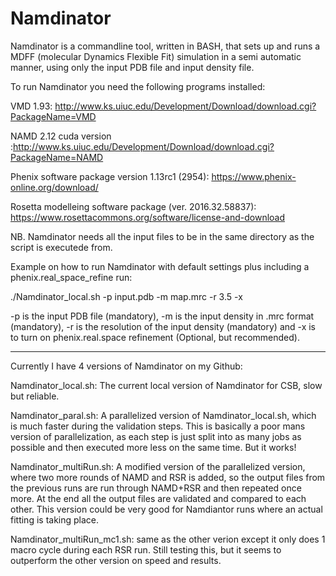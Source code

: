 # Namdinator

Namdinator is a commandline tool, written in BASH, that sets up and runs a MDFF (molecular Dynamics Flexible Fit) simulation in a semi automatic manner, using only the input PDB file and input density file.

To run Namdinator you need the following programs installed:

VMD 1.93: http://www.ks.uiuc.edu/Development/Download/download.cgi?PackageName=VMD

NAMD 2.12 cuda version :http://www.ks.uiuc.edu/Development/Download/download.cgi?PackageName=NAMD

Phenix software package version 1.13rc1 (2954): https://www.phenix-online.org/download/

Rosetta modelleing software package (ver. 2016.32.58837): https://www.rosettacommons.org/software/license-and-download

NB. Namdinator needs all the input files to be in the same directory as the script is executede from.

Example on how to run Namdinator with default settings plus including a phenix.real_space_refine run:

./Namdinator_local.sh -p input.pdb -m map.mrc -r 3.5 -x

-p is the input PDB file (mandatory), -m is the input density in .mrc format (mandatory), -r is the resolution of the input density (mandatory) and -x is to turn on phenix.real.space refinement (Optional, but recommended).


----------------------------------
Currently I have 4 versions of Namdinator on my Github:

Namdinator_local.sh: The current local version of Namdinator for CSB, slow but reliable.

Namdinator_paral.sh: A parallelized version of Namdinator_local.sh, which is much faster during the validation steps. This is basically a poor mans version of parallelization, as each step is just split into as many jobs as possible and then executed more less on the same time. But it works!

Namdinator_multiRun.sh: A modified version of the parallelized version, where two more rounds of NAMD and RSR is added, so the output files from the previous runs are run through NAMD+RSR and then repeated once more.  At the end all the output files are validated and compared to each other. This version could be very good for Namdiantor runs where an actual fitting is taking place.

Namdinator_multiRun_mc1.sh: same as the other verion except it only does 1 macro cycle during each RSR run. Still testing this, but it seems to outperform the other version on speed and results.